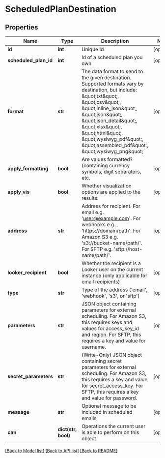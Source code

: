 # ScheduledPlanDestination

## Properties
Name | Type | Description | Notes
------------ | ------------- | ------------- | -------------
**id** | **int** | Unique Id | [optional] 
**scheduled_plan_id** | **int** | Id of a scheduled plan you own | [optional] 
**format** | **str** | The data format to send to the given destination. Supported formats vary by destination, but include: \&quot;txt\&quot;, \&quot;csv\&quot;, \&quot;inline_json\&quot;, \&quot;json\&quot;, \&quot;json_detail\&quot;, \&quot;xlsx\&quot;, \&quot;html\&quot;, \&quot;wysiwyg_pdf\&quot;, \&quot;assembled_pdf\&quot;, \&quot;wysiwyg_png\&quot; | [optional] 
**apply_formatting** | **bool** | Are values formatted? (containing currency symbols, digit separators, etc. | [optional] 
**apply_vis** | **bool** | Whether visualization options are applied to the results. | [optional] 
**address** | **str** | Address for recipient. For email e.g. &#39;user@example.com&#39;. For webhooks e.g. &#39;https://domain/path&#39;. For Amazon S3 e.g. &#39;s3://bucket-name/path/&#39;. For SFTP e.g. &#39;sftp://host-name/path/&#39;.  | [optional] 
**looker_recipient** | **bool** | Whether the recipient is a Looker user on the current instance (only applicable for email recipients) | [optional] 
**type** | **str** | Type of the address (&#39;email&#39;, &#39;webhook&#39;, &#39;s3&#39;, or &#39;sftp&#39;) | [optional] 
**parameters** | **str** | JSON object containing parameters for external scheduling. For Amazon S3, this requires keys and values for access_key_id and region. For SFTP, this requires a key and value for username. | [optional] 
**secret_parameters** | **str** | (Write-Only) JSON object containing secret parameters for external scheduling. For Amazon S3, this requires a key and value for secret_access_key. For SFTP, this requires a key and value for password. | [optional] 
**message** | **str** | Optional message to be included in scheduled emails | [optional] 
**can** | **dict(str, bool)** | Operations the current user is able to perform on this object | [optional] 

[[Back to Model list]](../README.md#documentation-for-models) [[Back to API list]](../README.md#documentation-for-api-endpoints) [[Back to README]](../README.md)


